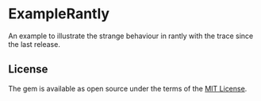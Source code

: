 # ExampleRantly

An example to illustrate the strange behaviour in rantly with the trace since the last release.


## License

The gem is available as open source under the terms of the [MIT License](http://opensource.org/licenses/MIT).

